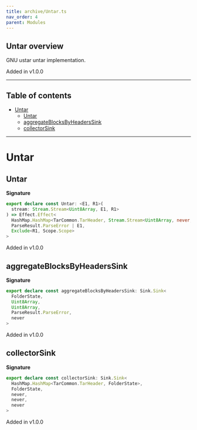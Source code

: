```yaml
---
title: archive/Untar.ts
nav_order: 4
parent: Modules
---
```


## Untar overview

GNU ustar untar implementation.

Added in v1.0.0

---

<h2 class="text-delta">Table of contents</h2>

- [Untar](#untar)
  - [Untar](#untar-1)
  - [aggregateBlocksByHeadersSink](#aggregateblocksbyheaderssink)
  - [collectorSink](#collectorsink)

---

# Untar

## Untar

**Signature**

```ts
export declare const Untar: <E1, R1>(
  stream: Stream.Stream<Uint8Array, E1, R1>
) => Effect.Effect<
  HashMap.HashMap<TarCommon.TarHeader, Stream.Stream<Uint8Array, never, never>>,
  ParseResult.ParseError | E1,
  Exclude<R1, Scope.Scope>
>
```

Added in v1.0.0

## aggregateBlocksByHeadersSink

**Signature**

```ts
export declare const aggregateBlocksByHeadersSink: Sink.Sink<
  FolderState,
  Uint8Array,
  Uint8Array,
  ParseResult.ParseError,
  never
>
```

Added in v1.0.0

## collectorSink

**Signature**

```ts
export declare const collectorSink: Sink.Sink<
  HashMap.HashMap<TarCommon.TarHeader, FolderState>,
  FolderState,
  never,
  never,
  never
>
```

Added in v1.0.0
